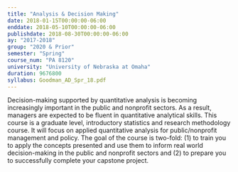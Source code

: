 ```yaml
---
title: "Analysis & Decision Making"
date: 2018-01-15T00:00:00-06:00
enddate: 2018-05-10T00:00:00-06:00
publishdate: 2018-08-30T00:00:00-06:00
ay: "2017-2018"
group: "2020 & Prior"
semester: "Spring"
course_num: "PA 8120"
university: "University of Nebraska at Omaha"
duration: 9676800
syllabus: Goodman_AD_Spr_18.pdf
---
```


Decision-making supported by quantitative analysis is becoming increasingly important in the public and nonprofit sectors. As a result, managers are expected to be fluent in quantitative analytical skills. This course is a graduate level, introductory statistics and research methodology course. It will focus on applied quantitative analysis for public/nonprofit management and policy. The goal of the course is two-fold: (1) to train you to apply the concepts presented and use them to inform real world decision-making in the public and nonprofit sectors and (2) to prepare you to successfully complete your capstone project.
